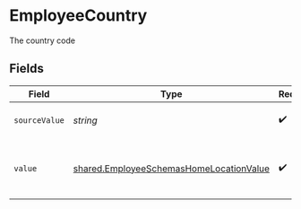 # EmployeeCountry

The country code


## Fields

| Field                                                                                                     | Type                                                                                                      | Required                                                                                                  | Description                                                                                               | Example                                                                                                   |
| --------------------------------------------------------------------------------------------------------- | --------------------------------------------------------------------------------------------------------- | --------------------------------------------------------------------------------------------------------- | --------------------------------------------------------------------------------------------------------- | --------------------------------------------------------------------------------------------------------- |
| `sourceValue`                                                                                             | *string*                                                                                                  | :heavy_check_mark:                                                                                        | The name of citizenship                                                                                   | American                                                                                                  |
| `value`                                                                                                   | [shared.EmployeeSchemasHomeLocationValue](../../../sdk/models/shared/employeeschemashomelocationvalue.md) | :heavy_check_mark:                                                                                        | The ISO3166-1 Alpha2 Code of the Country                                                                  | US                                                                                                        |